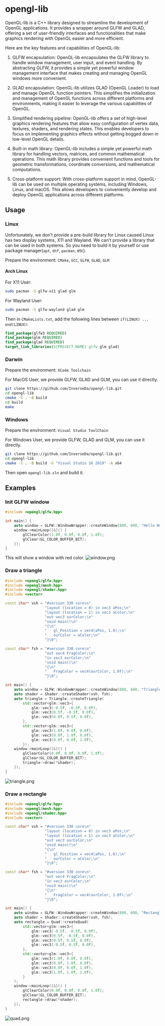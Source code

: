 # opengl-lib
OpenGL-lib is a C++ library designed to streamline the development of OpenGL applications. It provides a wrapper around GLFW and GLAD, offering a set of user-friendly interfaces and functionalities that make graphics rendering with OpenGL easier and more efficient.

Here are the key features and capabilities of OpenGL-lib:

1. GLFW encapsulation: OpenGL-lib encapsulates the GLFW library to handle window management, user input, and event handling. By abstracting GLFW, it provides a simple yet powerful window management interface that makes creating and managing OpenGL windows more convenient.

2. GLAD encapsulation: OpenGL-lib utilizes GLAD (OpenGL Loader) to load and manage OpenGL function pointers. This simplifies the initialization and management of OpenGL functions across different platforms and environments, making it easier to leverage the various capabilities of OpenGL.

3. Simplified rendering pipeline: OpenGL-lib offers a set of high-level graphics rendering features that allow easy configuration of vertex data, textures, shaders, and rendering states. This enables developers to focus on implementing graphics effects without getting bogged down in low-level OpenGL details.

4. Built-in math library: OpenGL-lib includes a simple yet powerful math library for handling vectors, matrices, and common mathematical operations. This math library provides convenient functions and tools for geometric transformations, coordinate conversions, and mathematical computations.

5. Cross-platform support: With cross-platform support in mind, OpenGL-lib can be used on multiple operating systems, including Windows, Linux, and macOS. This allows developers to conveniently develop and deploy OpenGL applications across different platforms.

## Usage
### Linux
Unfortunately, we don't provide a pre-build library for Linux caused Linux has two display systems, 
X11 and Wayland. We can't provide a library that can be used in both systems. 
So you need to build it by yourself or use package manager(`apt`, `dnf`, `pacman`, etc). 

Prepare the environment:
`CMake`, `GCC`, `GLFW`, `GLAD`, `GLM`
#### Arch Linux
For X11 User:
```bash
sudo pacman -S glfw-x11 glad glm
```
For Wayland User:
```bash
sudo pacman -S glfw-wayland glad glm
```
Then in `CMakeLists.txt`, add the following lines between `if(LINUX) ... end(LINUX)`:
```cmake
find_package(glfw3 REQUIRED)
find_package(glm REQUIRED)
find_package(glad REQUIRED)
target_link_libraries(${PROJECT_NAME} glfw glm glad)
```
### Darwin
Prepare the environment:
`XCode Toolchain`

For MacOS User, we provide GLFW, GLAD and GLM, you can use it directly.
```bash
git clone https://github.com/InverseDa/opengl-lib.git
cd opengl-lib
cmake -S . -B build
cd build
make
```
### Windows
Prepare the environment:
`Visual Studio ToolChain`

For Windows User, we provide GLFW, GLAD and GLM, you can use it directly.
```bash
git clone https://github.com/InverseDa/opengl-lib.git
cd opengl-lib
cmake -S . -B build -G "Visual Studio 16 2019" -A x64
```
Then open `opengl-lib.sln` and build it.

## Examples

### Init GLFW window

```cpp
#include <opengl/glfw.hpp>

int main() {
    auto window = GLFW::WindowWrapper::createWindow(800, 600, "Hello World");
    window->mainLoop([&]() {
        glClearColor(1.0f, 0.0f, 0.0f, 1.0f);
        glClear(GL_COLOR_BUFFER_BIT);
    });
}
```
This will show a window with red color.
![window.png](img%2Fwindow.png)

### Draw a triangle

```cpp
#include <opengl/glfw.hpp>
#include <opengl/mesh.hpp>
#include <opengl/shader.hpp>
#include <vector>

const char* vsh = "#version 330 core\n"
                  "layout (location = 0) in vec3 aPos;\n"
                  "layout (location = 1) in vec3 aColor;\n"
                  "out vec3 ourColor;\n"
                  "void main()\n"
                  "{\n"
                  "   gl_Position = vec4(aPos, 1.0);\n"
                  "   ourColor = aColor;\n"
                  "}\0";

const char* fsh = "#version 330 core\n"
                  "out vec4 FragColor;\n"
                  "in vec3 ourColor;\n"
                  "void main()\n"
                  "{\n"
                  "   FragColor = vec4(ourColor, 1.0f);\n"
                  "}\0";

int main() {
    auto window = GLFW::WindowWrapper::createWindow(800, 600, "Triangle");
    auto shader = Shader::createShader(vsh, fsh);
    auto triangle = Triangle::createTriangle(
        std::vector<glm::vec3>{
            glm::vec3(-0.5f, -0.5f, 0.0f),
            glm::vec3(0.5f, -0.5f, 0.0f),
            glm::vec3(0.0f, 0.5f, 0.0f),
        },
        std::vector<glm::vec3>{
            glm::vec3(1.0f, 0.0f, 0.0f),
            glm::vec3(0.0f, 1.0f, 0.0f),
            glm::vec3(0.0f, 0.0f, 1.0f),
        });
    window->mainLoop([&]() {
        glClearColor(0.0f, 0.0f, 0.0f, 1.0f);
        glClear(GL_COLOR_BUFFER_BIT);
        triangle->draw(*shader);
    });
}
```
![triangle.png](img%2Ftriangle.png)

### Draw a rectangle

```cpp
#include <opengl/glfw.hpp>
#include <opengl/mesh.hpp>
#include <opengl/shader.hpp>
#include <vector>

const char* vsh = "#version 330 core\n"
                  "layout (location = 0) in vec3 aPos;\n"
                  "layout (location = 1) in vec3 aColor;\n"
                  "out vec3 ourColor;\n"
                  "void main()\n"
                  "{\n"
                  "   gl_Position = vec4(aPos, 1.0);\n"
                  "   ourColor = aColor;\n"
                  "}\0";

const char* fsh = "#version 330 core\n"
                  "out vec4 FragColor;\n"
                  "in vec3 ourColor;\n"
                  "void main()\n"
                  "{\n"
                  "   FragColor = vec4(ourColor, 1.0f);\n"
                  "}\0";

int main() {
    auto window = GLFW::WindowWrapper::createWindow(800, 600, "Rectangle");
    auto shader = Shader::createShader(vsh, fsh);
    auto rectangle = Quad::createQuad(
        std::vector<glm::vec3>{
            glm::vec3(-0.5f, -0.5f, 0.0f),
            glm::vec3(0.5f, -0.5f, 0.0f),
            glm::vec3(0.5f, 0.5f, 0.0f),
            glm::vec3(-0.5f, 0.5f, 0.0f),
        },
        std::vector<glm::vec3>{
            glm::vec3(1.0f, 0.0f, 0.0f),
            glm::vec3(0.0f, 1.0f, 0.0f),
            glm::vec3(0.0f, 0.0f, 1.0f),
            glm::vec3(1.0f, 1.0f, 1.0f),
        }
    );
    window->mainLoop([&]() {
        glClearColor(0.0f, 0.0f, 0.0f, 1.0f);
        glClear(GL_COLOR_BUFFER_BIT);
        rectangle->draw(*shader);
    });
}
```
![quad.png](img%2Fquad.png)
